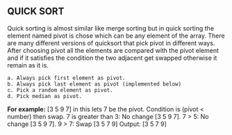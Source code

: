 ## QUICK SORT

Quick sorting is almost similar like merge sorting but in quick sorting the element named pivot is chose which can be any element of the array. There are many different versions of quicksort that pick pivot in different ways. After choosing pivot all the elements are compared with the pivot element and if it satisfies the condition the two adjacent get swapped otherwise it remain as it is.

	a. Always pick first element as pivot.
	b. Always pick last element as pivot (implemented below)
	c. Pick a random element as pivot.
	d. Pick median as pivot.
       
**For example:**
[3 5 9 7] in this lets 7 be the pivot. Condition is (pivot < number) then swap.
7 is greater than 3: No change [3 5 9 7].
7 > 5: No change [3 5 9 7].
9 > 7: Swap [3 5 7 9]
Output: [3 5 7 9]

